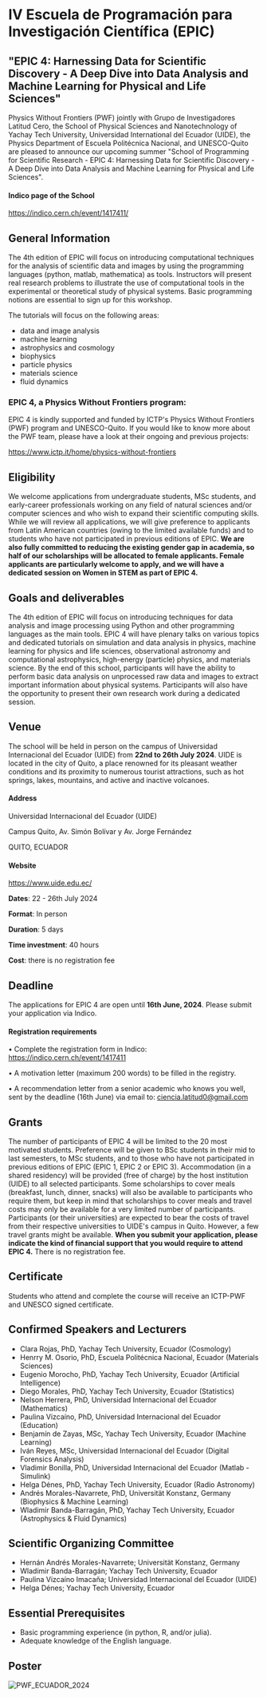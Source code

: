 # IV Escuela de Programación para Investigación Científica (EPIC)
## "EPIC 4: Harnessing Data for Scientific Discovery - A Deep Dive into Data Analysis and Machine Learning for Physical and Life Sciences"

Physics Without Frontiers (PWF) jointly with Grupo de Investigadores Latitud Cero, the School of Physical Sciences and Nanotechnology of Yachay Tech University, Universidad International del Ecuador (UIDE), the Physics Department of Escuela Politécnica Nacional, and UNESCO-Quito are pleased to announce our upcoming summer "School of Programming for Scientific Research - EPIC 4: Harnessing Data for Scientific Discovery - A Deep Dive into Data Analysis and Machine Learning for Physical and Life Sciences".

#### Indico page of the School
https://indico.cern.ch/event/1417411/


## General Information

The 4th edition of EPIC will focus on introducing computational techniques for the analysis of scientific data and images by using the programming languages (python, matlab, mathematica) as tools. Instructors will present real research problems to illustrate the use of computational tools in the experimental or theoretical study of physical systems. Basic programming notions are essential to sign up for this workshop.

The tutorials will focus on the following areas:

 * data and image analysis
 * machine learning
 * astrophysics and cosmology
 * biophysics
 * particle physics
 * materials science
 * fluid dynamics

### EPIC 4, a Physics Without Frontiers program:

EPIC 4 is kindly supported and funded by ICTP's Physics Without Frontiers (PWF) program and UNESCO-Quito. If you would like to know more about the PWF team, please have a look at their ongoing and previous projects:

https://www.ictp.it/home/physics-without-frontiers


## Eligibility
We welcome applications from undergraduate students, MSc students, and early-career professionals working on any field of natural sciences and/or computer sciences and who wish to expand their scientific computing skills. While we will review all applications, we will give preference to applicants from Latin American countries (owing to the limited available funds) and to students who have not participated in previous editions of EPIC. **We are also fully committed to reducing the existing gender gap in academia, so half of our scholarships will be allocated to female applicants. Female applicants are particularly welcome to apply, and we will have a dedicated session on Women in STEM as part of EPIC 4.**

## Goals and deliverables
The 4th edition of EPIC will focus on introducing techniques for data analysis and image processing using Python and other programming languages as the main tools. EPIC 4 will have plenary talks on various topics and dedicated tutorials on simulation and data analysis in physics, machine learning for physics and life sciences, observational astronomy and computational astrophysics, high-energy (particle) physics, and materials science. By the end of this school, participants will have the ability to perform basic data analysis on unprocessed raw data and images to extract important information about physical systems. Participants will also have the opportunity to present their own research work during a dedicated session.

## Venue
The school will be held in person on the campus of Universidad Internacional del Ecuador (UIDE) from **22nd to 26th July 2024**. UIDE is located in the city of Quito, a place renowned for its pleasant weather conditions and its proximity to numerous tourist attractions, such as hot springs, lakes, mountains, and active and inactive volcanoes.

#### Address
Universidad Internacional del Ecuador (UIDE)

Campus Quito, Av. Simón Bolívar y Av. Jorge Fernández

QUITO, ECUADOR

#### Website
https://www.uide.edu.ec/

**Dates**: 22 - 26th July 2024

**Format**: In person

**Duration**: 5 days

**Time investment**: 40 hours

**Cost**: there is no registration fee

## Deadline
The applications for EPIC 4 are open until **16th June, 2024**. Please submit your application via Indico.

#### Registration requirements

•⁠  ⁠Complete the registration form in Indico: https://indico.cern.ch/event/1417411

•⁠  ⁠A motivation letter (maximum 200 words) to be filled in the registry.

•⁠  ⁠⁠A recommendation letter from a senior academic who knows you well, sent by the deadline (16th June) via email to: ciencia.latitud0@gmail.com


## Grants
The number of participants of EPIC 4 will be limited to the 20 most motivated students. Preference will be given to BSc students in their mid to last semesters, to MSc students, and to those who have not participated in previous editions of EPIC (EPIC 1, EPIC 2 or EPIC 3). Accommodation (in a shared residency) will be provided (free of charge) by the host institution (UIDE) to all selected participants. Some scholarships to cover meals (breakfast, lunch, dinner, snacks) will also be available to participants who require them, but keep in mind that scholarships to cover meals and travel costs may only be available for a very limited number of participants. Participants (or their universities) are expected to bear the costs of travel from their respective universities to UIDE's campus in Quito. However, a few travel grants might be available. **When you submit your application, please indicate the kind of financial support that you would require to attend EPIC 4.** There is no registration fee.


## Certificate
Students who attend and complete the course will receive an ICTP-PWF and UNESCO signed certificate.


## Confirmed Speakers and Lecturers
* Clara Rojas, PhD, Yachay Tech University, Ecuador (Cosmology)
* Henrry M. Osorio, PhD, Escuela Politécnica Nacional, Ecuador (Materials Sciences)
* Eugenio Morocho, PhD, Yachay Tech University, Ecuador (Artificial Intelligence)
* Diego Morales, PhD, Yachay Tech University, Ecuador (Statistics)
* Nelson Herrera, PhD, Universidad Internacional del Ecuador (Mathematics)
* Paulina Vizcaíno, PhD, Universidad Internacional del Ecuador (Education)
* Benjamín de Zayas, MSc, Yachay Tech University, Ecuador (Machine Learning)
* Iván Reyes, MSc, Universidad Internacional del Ecuador (Digital Forensics Analysis)
* Vladimir Bonilla, PhD, Universidad Internacional del Ecuador (Matlab - Simulink)
* Helga Dénes, PhD, Yachay Tech University, Ecuador (Radio Astronomy)
* Andrés Morales-Navarrete, PhD, Universität Konstanz, Germany (Biophysics & Machine Learning)
* Wladimir Banda-Barragán, PhD, Yachay Tech University, Ecuador (Astrophysics & Fluid Dynamics)


## Scientific Organizing Committee
* Hernán Andrés Morales-Navarrete; Universität Konstanz, Germany
* Wladimir Banda-Barragán; Yachay Tech University, Ecuador
* Paulina Vizcaíno Imacaña; Universidad Internacional del Ecuador (UIDE)
* Helga Dénes; Yachay Tech University, Ecuador


## Essential Prerequisites

 *  Basic programming experience (in python, R, and/or julia).
 *  Adequate knowledge of the English language.

## Poster

![PWF_ECUADOR_2024](https://github.com/ciencialatitud0/EPIC_4/assets/30240951/5c8e561c-b37a-48e5-ac85-de66ed6bab45)



```{tableofcontents}
```
